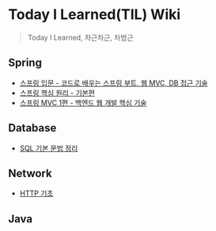 # Today I Learned(TIL) Wiki
> Today I Learned, 차근차근, 차범근

## Spring
- [스프링 입문 - 코드로 배우는 스프링 부트, 웹 MVC, DB 접근 기술](https://github.com/bmong4mong0318/TIL/tree/main/spring/hello/hello-spring)
- [스프링 핵심 원리 - 기본편](https://github.com/bmong4mong0318/TIL/tree/main/spring/core)
- [스프링 MVC 1편 - 백엔드 웹 개발 핵심 기술]() 

## Database
- [SQL 기본 문법 정리](https://github.com/bmong4mong0318/TIL/blob/main/database/SQL-grammar.md#insert-%EB%AC%B8)

## Network
- [HTTP 기초](https://github.com/bmong4mong0318/TIL/blob/main/network/HTTP.md)

## Java
